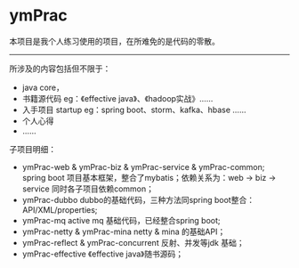 # ymPrac
本项目是我个人练习使用的项目，在所难免的是代码的零散。
***

所涉及的内容包括但不限于：
* java core，
* 书籍源代码 eg：《effective java》、《hadoop实战》……
* 入手项目 startup eg：spring boot、storm、kafka、hbase ……
* 个人心得
* ……

子项目明细：
* ymPrac-web & ymPrac-biz & ymPrac-service & ymPrac-common;
   spring boot 项目基本框架，整合了mybatis；依赖关系为：web -> biz -> service 同时各子项目依赖common；
* ymPrac-dubbo dubbo的基础代码，三种方法同spring boot整合：API/XML/properties;
* ymPrac-mq active mq 基础代码，已经整合spring boot;
* ymPrac-netty & ymPrac-mina  netty &  mina 的基础API；
*  ymPrac-reflect & ymPrac-concurrent 反射、并发等jdk 基础；
* ymPrac-effective 《effective java》随书源码；
